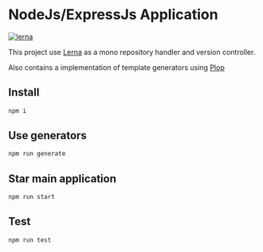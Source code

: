 # NodeJs/ExpressJs Application

[![lerna](https://img.shields.io/badge/maintained%20with-lerna-cc00ff.svg)](https://lerna.js.org/)

This project use [Lerna](https://lerna.js.org/) as a mono repository handler and version controller.

Also contains a implementation of template generators using [Plop](https://www.npmjs.com/package/plop)

## Install

```bash
npm i
```

## Use generators

```bash
npm run generate
```

## Star main application

```bash
npm run start
```

## Test

```bash
npm run test
```
